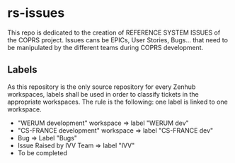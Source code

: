 # rs-issues

This repo is dedicated to the creation of REFERENCE SYSTEM ISSUES of the COPRS project.
Issues cans be EPICs, User Stories, Bugs... that need to be manipulated by the different teams during COPRS development.

## Labels
As this repository is the only source repository for every Zenhub workspaces, labels shall be used in order to classify tickets in the appropriate workspaces. The rule is the following: one label is linked to one workspace.
* "WERUM development" workspace => label "WERUM dev"
* "CS-FRANCE development" workspace => label "CS-FRANCE dev"
* Bug =>   Label "Bugs"
* Issue Raised by IVV Team => label "IVV" 
* To be completed
